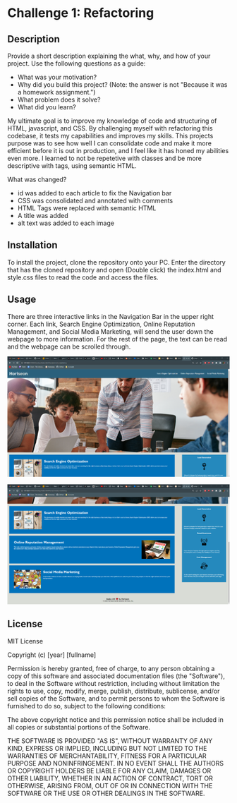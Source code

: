 # Challenge 1: Refactoring

## Description

Provide a short description explaining the what, why, and how of your project. Use the following questions as a guide:

- What was your motivation?
- Why did you build this project? (Note: the answer is not "Because it was a homework assignment.")
- What problem does it solve?
- What did you learn?

My ultimate goal is to improve my knowledge of code and structuring of HTML, javascript, and CSS. By challenging myself with refactoring this codebase, it tests my capabilities and improves my 
skills. This projects purpose was to see how well I can consolidate code and make it more efficient before it is out in production, and I feel like it has honed my abilities even more. I learned
to not be repetetive with classes and be more descriptive with tags, using semantic HTML.

What was changed?
- id was added to each article to fix the Navigation bar
- CSS was consolidated and annotated with comments
- HTML Tags were replaced with semantic HTML
- A title was added
- alt text was added to each image

## Installation

To install the project, clone the repository onto your PC.
Enter the directory that has the cloned repository and open (Double click) the index.html and style.css files to read the code and access the files.

## Usage

There are three interactive links in the Navigation Bar in the upper right corner. Each link, Search Engine Optimization, Online Reputation Management, and Social Media Marketing,
will send the user down the webpage to more information. For the rest of the page, the text can be read and the webpage can be scrolled through.


![webpage1](./assets/images/horiseon-webpage-part1.png)

![webpage2](./assets/images/horiseon-webpage-part2.png)


## License

MIT License

Copyright (c) [year] [fullname]

Permission is hereby granted, free of charge, to any person obtaining a copy
of this software and associated documentation files (the "Software"), to deal
in the Software without restriction, including without limitation the rights
to use, copy, modify, merge, publish, distribute, sublicense, and/or sell
copies of the Software, and to permit persons to whom the Software is
furnished to do so, subject to the following conditions:

The above copyright notice and this permission notice shall be included in all
copies or substantial portions of the Software.

THE SOFTWARE IS PROVIDED "AS IS", WITHOUT WARRANTY OF ANY KIND, EXPRESS OR
IMPLIED, INCLUDING BUT NOT LIMITED TO THE WARRANTIES OF MERCHANTABILITY,
FITNESS FOR A PARTICULAR PURPOSE AND NONINFRINGEMENT. IN NO EVENT SHALL THE
AUTHORS OR COPYRIGHT HOLDERS BE LIABLE FOR ANY CLAIM, DAMAGES OR OTHER
LIABILITY, WHETHER IN AN ACTION OF CONTRACT, TORT OR OTHERWISE, ARISING FROM,
OUT OF OR IN CONNECTION WITH THE SOFTWARE OR THE USE OR OTHER DEALINGS IN THE
SOFTWARE.
